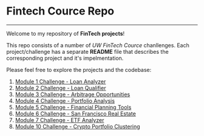 # Fintech Cource Repo
---
Welcome to my repository of **FinTech projects**!

This repo consists of a number of *UW FinTech Cource* chanllenges. Each project/challenge has a separate **README** file that describes the corresponding project and it's impelmentation.  

Please feel free to explore the projects and the codebase:

1. [Module 1 Challenge - Loan Analyzer](Module%201%20Challenge)
2. [Module 2 Challenge - Loan Qualifier](Module%202%20Challenge%20-%20Loan%20Qualifier)
3. [Module 3 Challenge - Arbitrage Opportunities](Module%203%20Challenge%20-%20Arbitrage%20Opportunities)
4. [Module 4 Challenge - Portfolio Analysis](Module%204%20Challenge%20-%20Portfolio%20Analysis)
5. [Module 5 Challenge - Financial Planning Tools](Module%205%20Challenge%20-%20Fin%20Planning%20Tools)
6. [Module 6 Challenge - San Francisco Real Estate](Module%206%20Challenge%20-%20SF%20Real-estate)
7. [Module 7 Challenge - ETF Analyzer](Module%207%20Challenge%20-%20ETF%20Analyzer)
8. [Module 10 Challenge - Crypto Portfolio Clustering](Module%2010%20Challenge%20-%20Crypto%20Portfolio%20Clustering)
